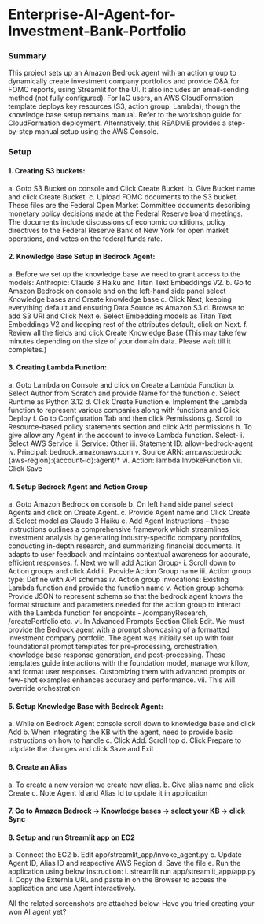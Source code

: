 # Enterprise-AI-Agent-for-Investment-Bank-Portfolio

### Summary
This project sets up an Amazon Bedrock agent with an action group to dynamically create investment company portfolios and provide Q&A for FOMC reports, using Streamlit for the UI. It also includes an email-sending method (not fully configured).
For IaC users, an AWS CloudFormation template deploys key resources (S3, action group, Lambda), though the knowledge base setup remains manual. Refer to the workshop guide for CloudFormation deployment.
Alternatively, this README provides a step-by-step manual setup using the AWS Console.

### Setup 
#### 1.	Creating S3 buckets: 
  a.	Goto S3 Bucket on console and Click Create Bucket.
  b.	Give Bucket name and click Create Bucket.
  c.	Upload FOMC documents to the S3 bucket. These files are the Federal Open Market Committee documents describing monetary policy decisions made at the Federal Reserve board meetings. The documents include 
   discussions of economic conditions, policy directives to the Federal Reserve Bank of New York for open market operations, and votes on the federal funds rate.

#### 2.	Knowledge Base Setup in Bedrock Agent: 
a.	Before we set up the knowledge base we need to grant access to the models: Anthropic: Claude 3 Haiku and Titan Text Embeddings V2. 
b.	Go to Amazon Bedrock on console and on the left-hand side panel select Knowledge bases and Create knowledge base 
c.	Click Next, keeping everything default and ensuring Data Source as Amazon S3
d.	Browse to add S3 URI and Click Next
e.	Select Embedding models as Titan Text Embeddings V2 and keeping rest of the attributes default, click on Next.
f.	Review all the fields and click Create Knowledge Base (This may take few minutes depending on the size of your domain data. Please wait till it completes.)

#### 3.	Creating Lambda Function:
a.	Goto Lambda on Console and click on Create a Lambda Function
b.	Select Author from Scratch and provide Name for the function
c.	Select Runtime as Python 3.12
d.	Click Create Function
e.	Implement the Lambda function to represent various companies along with functions and Click Deploy
f.	Go to Configuration Tab and then click Permissions 
g.	Scroll to Resource-based policy statements section and click Add permissions
h.	To give allow any Agent in the account to invoke Lambda function. Select-
    i.	 Select AWS Service
    ii.	 Service: Other
    iii. Statement ID: allow-bedrock-agent
    iv.	 Principal: bedrock.amazonaws.com
    v.	 Source ARN: arn:aws:bedrock:{aws-region}:{account-id}:agent/*
    vi.	 Action: lambda:InvokeFunction
    vii. Click Save

#### 4.	Setup Bedrock Agent and Action Group
a.	Goto Amazon Bedrock on console
b.	On left hand side panel select Agents and click on Create Agent.
c.	Provide Agent name and Click Create
d.	Select model as Claude 3 Haiku
e.	Add Agent Instructions – these instructions outlines a comprehensive framework which streamlines investment analysis by generating industry-specific company portfolios, conducting in-depth research, and summarizing financial documents. It adapts to user feedback and maintains contextual awareness for accurate, efficient responses.
f.	Next we will add Action Group-
    i.	Scroll down to Action groups and click Add
    ii.	Provide Action Group name
    iii.	Action group type: Define with API schemas
    iv.	Action group invocations: Existing Lambda function and provide the function name
    v.	Action group schema: Provide JSON to represent schema so that the bedrock agent knows the format structure and parameters needed for the action group to interact with the Lambda function for endpoints - 
           /companyResearch, /createPortfolio etc.
    vi.	In Advanced Prompts Section Click Edit. We must provide the Bedrock agent with a prompt showcasing of a formatted investment company portfolio. The agent was initially set up with four foundational 
        prompt templates for pre-processing, orchestration, knowledge base response generation, and post-processing. These templates guide interactions with the foundation model, manage workflow, and format user 
        responses. Customizing them with advanced prompts or few-shot examples enhances accuracy and performance.
    vii.	This will override orchestration

#### 5.	Setup Knowledge Base with Bedrock Agent:
a.	While on Bedrock Agent console scroll down to knowledge base and click Add
b.	When integrating the KB with the agent,  need to provide basic instructions on how to handle
c.	Click Add. Scroll top
d.	Click Prepare to udpdate the changes and click Save and Exit

#### 6.	Create an Alias
a.	 To create a new version we create new alias. 
b.	Give alias name and click Create
c.	Note Agent Id and Alias Id to update it in application 

#### 7.	Go to Amazon Bedrock -> Knowledge bases -> select your KB -> click Sync

#### 8.	Setup and run Streamlit app on EC2
a.	Connect the EC2
b.	Edit app/streamlit_app/invoke_agent.py
c.	Update Agent ID, Alias ID and respective AWS Region
d.	Save the file
e.	Run the application using below instruction:
    i.	streamlit run app/streamlit_app/app.py
    ii.	Copy the Externla URL and paste in on the Browser to access the application and use Agent interactively.

All the related screenshots are attached below. Have you tried creating your won AI agent yet?
